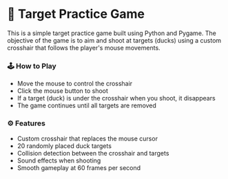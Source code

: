 <h1>🎯 Target Practice Game</h1>
This is a simple target practice game built using Python and Pygame. The objective of the game is to aim and shoot at targets (ducks) using a custom crosshair that follows the player's mouse movements.

<h3>🕹️ How to Play</h3>

 - Move the mouse to control the crosshair
 - Click the mouse button to shoot
 - If a target (duck) is under the crosshair when you shoot, it disappears
 - The game continues until all targets are removed

<h3>⚙️ Features</h3>

 - Custom crosshair that replaces the mouse cursor
 - 20 randomly placed duck targets
 - Collision detection between the crosshair and targets
 - Sound effects when shooting
 - Smooth gameplay at 60 frames per second
